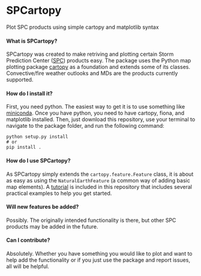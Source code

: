 # SPCartopy
Plot SPC products using simple cartopy and matplotlib syntax

#### What is SPCartopy?
SPCartopy was created to make retriving and plotting certain Storm Prediction Center ([SPC](https://www.spc.noaa.gov)) products easy. The package uses the Python map plotting package [cartopy](https://scitools.org.uk/cartopy/docs/latest) as a foundation and extends some of its classes. Convective/fire weather outlooks and MDs are the products currently supported.

#### How do I install it?
First, you need python. The easiest way to get it is to use something like [miniconda](https://docs.conda.io/en/latest/miniconda.html). Once you have python, you need to have cartopy, fiona, and matplotlib installed. Then, just download this repository, use your terminal to navigate to the package folder, and run the following command:
```shell
python setup.py install
# or
pip install .
```

#### How do I use SPCartopy?
As SPCartopy simply extends the `cartopy.feature.Feature` class, it is about as easy as using the `NaturalEarthFeature` (a common way of adding basic map elements). A [tutorial](tutorials/spcartopy.ipynb) is included in this repository that includes several practical examples to help you get started.

#### Will new features be added?
Possibly. The originally intended functionality is there, but other SPC products may be added in the future.

#### Can I contribute?
Absolutely. Whether you have something you would like to plot and want to help add the functionality or if you just use the package and report issues, all will be helpful.
